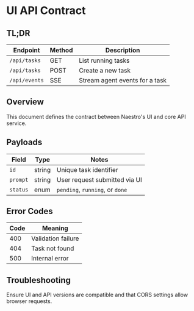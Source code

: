 # UI API Contract

## TL;DR
| Endpoint | Method | Description |
|----------|--------|-------------|
| `/api/tasks` | GET | List running tasks |
| `/api/tasks` | POST | Create a new task |
| `/api/events` | SSE | Stream agent events for a task |

## Overview
This document defines the contract between Naestro's UI and core API service.

## Payloads
| Field | Type | Notes |
|-------|------|-------|
| `id` | string | Unique task identifier |
| `prompt` | string | User request submitted via UI |
| `status` | enum | `pending`, `running`, or `done` |

## Error Codes
| Code | Meaning |
|------|--------|
| 400 | Validation failure |
| 404 | Task not found |
| 500 | Internal error |

## Troubleshooting
Ensure UI and API versions are compatible and that CORS settings allow browser requests.
